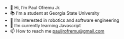 - 👋 Hi, I’m Paul Ofremu Jr.
- 📚 I'm a student at Georgia State University
- 👀 I’m interested in robotics and software engineering
- 🌱 I’m currently learning Javascript
- 📫 How to reach me pauljrofremu@gmail.com
